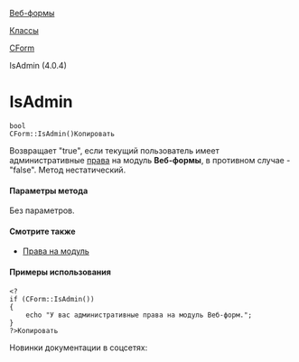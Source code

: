 [Веб-формы](/api_help/form/index.php)

[Классы](/api_help/form/classes/index.php)

[CForm](/api_help/form/classes/cform/index.php)

IsAdmin (4.0.4)

IsAdmin
=======

```
bool
CForm::IsAdmin()Копировать
```

Возвращает "true", если текущий пользователь имеет административные [права](/api_help/form/permissions.php#module) на модуль **Веб-формы**, в противном случае - "false". Метод нестатический.

#### Параметры метода

Без параметров.

#### Смотрите также

* [Права на модуль](/api_help/form/permissions.php#module)

#### Примеры использования

```
<?
if (CForm::IsAdmin())
{
	echo "У вас административные права на модуль Веб-форм.";
}
?>Копировать
```

Новинки документации в соцсетях: